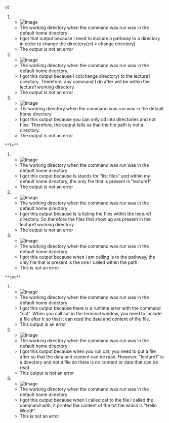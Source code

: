 ```cd```
1. - ![Image](Screenshot_2023-10-03_125519.png)
   - The working directory when the command was run was in the default home directory
   - I got that output because I need to include a pathway to a directory in order to change the directory(cd = change directory)
   - The output is not an error
2. - ![Image](Screenshot_2023-10-03_132418.png)
   - The working directory when the command was run was in the default home directory.
   - I got this output because I cd(change directory) to the lecture1 directory. Therefore, any command I do after will be within the lecture1 working directory.
   - The output is not an error
3. - ![Image](Screenshot_2023-10-03_133513.png)
   - Thr working directory when the command was run was in the default home directory
   - I got this output because you can only cd into directories and not files. Therefore, the output tells us that the file path is not a directory.
   - The output is not an error
  
```**ls**```
1. - ![Image](Screenshot_2023-10-03_130825.png)
   - The working directory when the command was run was in the default home directory
   - I got this output because ls stands for "list files" and within my default home directory, the only file that is present is "lecture1"
   - The output is not an error
2. - ![Image](Screenshot_2023-10-03_132829.png)
   - The working directory when the command was run was in the default home directory
   - I got this output because ls is listing the files within the lecture1 directory. So therefore the files that show up are present in the lecture1 working directory
   - The output is not an error
3. - ![Image](Screenshot_2023-10-03_133738.png)
   - The working directory when the command was run was in the default home directory
   - I got this output because when I am calling ls to the pathway, the only file that is present is the one I called within the path.
   - This is not an error


```**cat**```
1. - ![Image](Screenshot_2023-10-03_131625.png)
   - The working directory when the command was run was in the default home directory
   - I got this output because there is a runtime error with the command "cat". When you call cat in the terminal window, you need to include a file after it so that it can read the data and content of the file.
   - This output is an error
2. - ![Image](Screenshot_2023-10-03_125519.png)
   - The working directory when the command was run was in the default home directory
   - I got this output because when you run cat, you need to put a file after so that the data and content can be read. However, "lecture1" is a directory and not a file so there is no content or data that can be read
   - This output is not an error
3. - ![Image](Screenshot_2023-10-03_133956.png)
   - The working directory when the command was run was in the default home directory
   - I got this output because when I called cat to the file I called the command with, it printed the content of the txt file which is "Hello World!".
   - This is not an error
